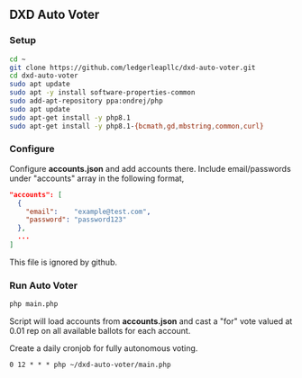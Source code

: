 ## DXD Auto Voter

### Setup

```bash
cd ~
git clone https://github.com/ledgerleapllc/dxd-auto-voter.git
cd dxd-auto-voter
sudo apt update
sudo apt -y install software-properties-common
sudo add-apt-repository ppa:ondrej/php
sudo apt update
sudo apt-get install -y php8.1
sudo apt-get install -y php8.1-{bcmath,gd,mbstring,common,curl}
```

### Configure

Configure **accounts.json** and add accounts there. Include email/passwords under "accounts" array in the following format,

```json
"accounts": [
  {
    "email":    "example@test.com",
    "password": "password123"
  },
  ...
]
```

This file is ignored by github.

### Run Auto Voter

```bash
php main.php
```

Script will load accounts from **accounts.json** and cast a "for" vote valued at 0.01 rep on all available ballots for each account.

Create a daily cronjob for fully autonomous voting.

```
0 12 * * * php ~/dxd-auto-voter/main.php
```
